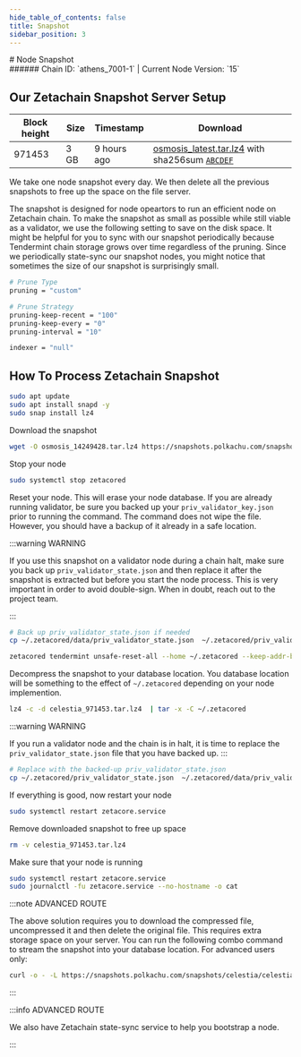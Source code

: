 ```yaml
---
hide_table_of_contents: false
title: Snapshot
sidebar_position: 3
---
```


<div class="h1-with-icon icon-zetachain">
# Node Snapshot
</div>
###### Chain ID: `athens_7001-1` | Current Node Version: `15`

## Our Zetachain Snapshot Server Setup

| Block height | Size | Timestamp | Download                                                                                         |
|--------------|------|-----------|--------------------------------------------------------------------------------------------------|
| 971453       | 3 GB |9 hours ago| [osmosis_latest.tar.lz4](https://google.com) with sha256sum [`ABCDEF`](https://google.com)       |


We take one node snapshot every day. We then delete all the previous snapshots to free up the space on the file server.

The snapshot is designed for node opeartors to run an efficient node on Zetachain chain. To make the snapshot as small as possible while still viable as a validator, we use the following setting to save on the disk space. It might be helpful for you to sync with our snapshot periodically because Tendermint chain storage grows over time regardless of the pruning. Since we periodically state-sync our snapshot nodes, you might notice that sometimes the size of our snapshot is surprisingly small.

```bash title="app.toml"
# Prune Type
pruning = "custom"

# Prune Strategy
pruning-keep-recent = "100"
pruning-keep-every = "0"
pruning-interval = "10"
```

```bash title="config.toml"
indexer = "null"
```

## How To Process Zetachain Snapshot
```bash
sudo apt update
sudo apt install snapd -y
sudo snap install lz4
```
Download the snapshot
```bash
wget -O osmosis_14249428.tar.lz4 https://snapshots.polkachu.com/snapshots/osmosis/osmosis_14249428.tar.lz4 --inet4-only
```
Stop your node
```bash
sudo systemctl stop zetacored
```
Reset your node. This will erase your node database. If you are already running validator, be sure you backed up your `priv_validator_key.json` prior to running the command. The command does not wipe the file. However, you should have a backup of it already in a safe location.

:::warning WARNING

If you use this snapshot on a validator node during a chain halt, make sure you back up `priv_validator_state.json` and then replace it after the snapshot is extracted but before you start the node process. This is very important in order to avoid double-sign. When in doubt, reach out to the project team.

:::

```bash
# Back up priv_validator_state.json if needed
cp ~/.zetacored/data/priv_validator_state.json  ~/.zetacored/priv_validator_state.json

zetacored tendermint unsafe-reset-all --home ~/.zetacored --keep-addr-book
```

Decompress the snapshot to your database location. You database location will be something to the effect of `~/.zetacored` depending on your node implemention.

```bash
lz4 -c -d celestia_971453.tar.lz4  | tar -x -C ~/.zetacored
```

:::warning WARNING

If you run a validator node and the chain is in halt, it is time to replace the `priv_validator_state.json` file that you have backed up.
:::

```bash
# Replace with the backed-up priv_validator_state.json
cp ~/.zetacored/priv_validator_state.json  ~/.zetacored/data/priv_validator_state.json
```

If everything is good, now restart your node

```bash
sudo systemctl restart zetacore.service
```

Remove downloaded snapshot to free up space

```bash
rm -v celestia_971453.tar.lz4
```

Make sure that your node is running

```bash
sudo systemctl restart zetacore.service
sudo journalctl -fu zetacore.service --no-hostname -o cat
```

:::note ADVANCED ROUTE

The above solution requires you to download the compressed file, uncompressed it and then delete the original file. This requires extra storage space on your server. You can run the following combo command to stream the snapshot into your database location. For advanced users only:
```bash
curl -o - -L https://snapshots.polkachu.com/snapshots/celestia/celestia_971453.tar.lz4 | lz4 -c -d - | tar -x -C ~/.zetacored
```

:::


:::info ADVANCED ROUTE

We also have Zetachain state-sync service to help you bootstrap a node.

:::